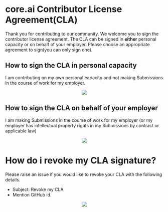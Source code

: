 # core.ai Contributor License Agreement(CLA)

Thank you for contributing  to our community. We welcome you to sign the contributor license agreement. The CLA can be signed in **either** personal capacity or on behalf of your employer. Please choose an appropriate agreement to sign(you can only sign one).
## How to sign the CLA in personal capacity

I am contributing on my own personal capacity and not making Submissions in the course of work for my employer.

<p align="center">
<a href="https://github.com/aicore/contributor-license-agreement/edit/main/personal_contributor_licence_agreement.md"><img src="img/personal_cla_button.svg" /></a>
</p>

## How to sign the CLA on behalf of your employer

I am making Submissions in the course of work for my employer (or my employer has intellectual property rights in my Submissions by contract or applicable law)

<p align="center">
<a href="https://github.com/aicore/contributor-license-agreement/edit/main/employer_contributor_license_agreement.md"><img src="img/employer_cla_button.svg" /></a>
</p>

# How do i revoke my CLA signature? 
Please raise an issue if you would like to revoke your CLA with the following details.
* Subject: Revoke my CLA
* Mention GitHub id.

<p align="center">
<a href="https://github.com/aicore/contributor-license-agreement/issues/new"><img src="img/revoke_cla_button.svg" /></a>
</p>

